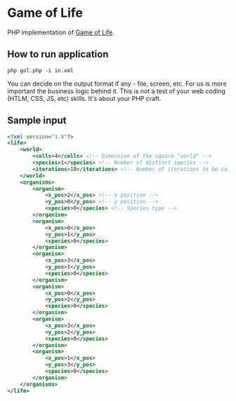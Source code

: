 # Game of Life

PHP implementation of [Game of Life](https://en.wikipedia.org/wiki/Conway%27s_Game_of_Life).

## How to run application

```
php gol.php -i in.xml
```

You can decide on the output format if any - file, screen, etc. For us is more important the business logic behind it. This is not a test of your web coding (HTLM, CSS, JS, etc) skills. It's about your PHP craft.

## Sample input

```xml
<?xml version="1.0"?>
<life>
    <world>
        <cells>4</cells> <!-- Dimension of the square "world" -->
        <species>1</species> <!-- Number of distinct species -->
        <iterations>10</iterations> <!-- Number of iterations to be calculated -->
    </world>
    <organisms>
        <organism>
            <x_pos>2</x_pos> <!-- x position -->
            <y_pos>0</y_pos> <!-- y position -->
            <species>0</species> <!-- Species type -->
        </organism>
        <organism>
            <x_pos>0</x_pos>
            <y_pos>1</y_pos>
            <species>0</species>
        </organism>
        <organism>
            <x_pos>3</x_pos>
            <y_pos>1</y_pos>
            <species>0</species>
        </organism>
        <organism>
            <x_pos>0</x_pos>
            <y_pos>2</y_pos>
            <species>0</species>
        </organism>
        <organism>
            <x_pos>3</x_pos>
            <y_pos>2</y_pos>
            <species>0</species>
        </organism>
        <organism>
            <x_pos>1</x_pos>
            <y_pos>3</y_pos>
            <species>0</species>
        </organism>
    </organisms>
</life>
```
